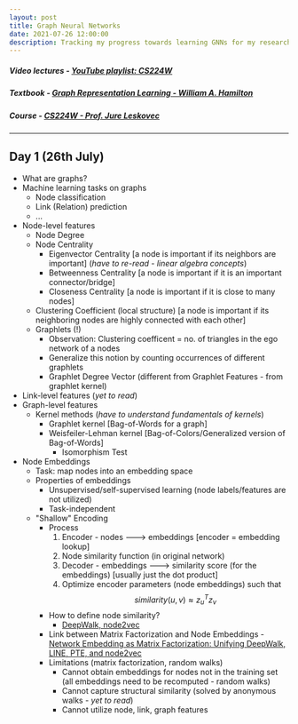 ```yaml
---
layout: post
title: Graph Neural Networks
date: 2021-07-26 12:00:00
description: Tracking my progress towards learning GNNs for my research internship at IIT Patna
---
```

##### Video lectures - [YouTube playlist: CS224W](https://www.youtube.com/playlist?list=PLoROMvodv4rPLKxIpqhjhPgdQy7imNkDn)
##### Textbook - [Graph Representation Learning - William A. Hamilton](cs.mcgill.ca/~wlh/grl_book/)
##### Course - [CS224W - Prof. Jure Leskovec](https://cs224w.stanford.edu/)
------------

## Day 1 (26th July)

- What are graphs?
- Machine learning tasks on graphs
    - Node classification
    - Link (Relation) prediction
    - ...
- Node-level features
    - Node Degree
    - Node Centrality
        - Eigenvector Centrality [a node is important if its neighbors are important] (*have to re-read - linear algebra concepts*)
        - Betweenness Centrality [a node is important if it is an important connector/bridge]
        - Closeness Centrality [a node is important if it is close to many nodes]
    - Clustering Coefficient (local structure) [a node is important if its neighboring nodes are highly connected with each other]
    - Graphlets (!)
        - Observation: Clustering coefficent = no. of triangles in the ego network of a nodes
        - Generalize this notion by counting occurrences of different graphlets
        - Graphlet Degree Vector (different from Graphlet Features - from graphlet kernel)
- Link-level features (*yet to read*)
- Graph-level features
    - Kernel methods (*have to understand fundamentals of kernels*)
        - Graphlet kernel [Bag-of-Words for a graph]
        - Weisfeiler-Lehman kernel [Bag-of-Colors/Generalized version of Bag-of-Words]
            - Isomorphism Test
- Node Embeddings
    - Task: map nodes into an embedding space
    - Properties of embeddings
        - Unsupervised/self-supervised learning (node labels/features are not utilized)
        - Task-independent
    - "Shallow" Encoding
        - Process
            1. Encoder - nodes 🡒 embeddings [encoder = embedding lookup]
            2. Node similarity function (in original network)
            3. Decoder - embeddings 🡒 similarity score (for the embeddings) [usually just the dot product]
            4. Optimize encoder parameters (node embeddings) such that $$ similarity(u, v) \approx z_u^Tz_v $$
        - How to define node similarity?
            - [DeepWalk, node2vec](https://www.youtube.com/watch?v=Xv0wRy66Big)
        - Link between Matrix Factorization and Node Embeddings - [Network Embedding as Matrix Factorization: Unifying DeepWalk, LINE, PTE, and node2vec](https://arxiv.org/abs/1710.02971)
        - Limitations (matrix factorization, random walks)
            - Cannot obtain embeddings for nodes not in the training set (all embeddings need to be recomputed - random walks)
            - Cannot capture structural similarity (solved by anonymous walks - *yet to read*)
            - Cannot utilize node, link, graph features